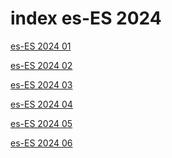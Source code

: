 # index es-ES 2024

<a href="./01">es-ES 2024 01</a>

<a href="./02">es-ES 2024 02</a>

<a href="./03">es-ES 2024 03</a>

<a href="./04">es-ES 2024 04</a>

<a href="./05">es-ES 2024 05</a>

<a href="./06">es-ES 2024 06</a>
